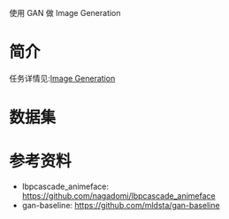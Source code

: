 使用 GAN 做 Image Generation

# 简介
任务详情见:[Image Generation](https://docs.google.com/presentation/d/1UdLXHcu-pvvYkNvZIWT7tFbuGO2HzHuAZhcA0Xdrtd8/edit#slide=id.p3)

# 数据集


# 参考资料
- lbpcascade_animeface: https://github.com/nagadomi/lbpcascade_animeface
- gan-baseline: https://github.com/mldsta/gan-baseline

